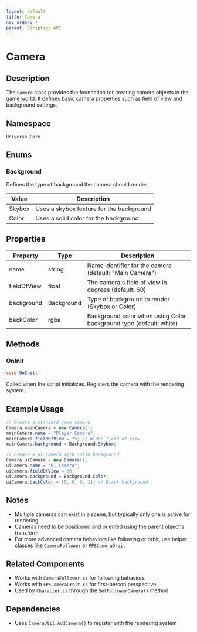 ```yaml
---
layout: default
title: Camera
nav_order: 7
parent: Scripting API
---
```

# Camera

## Description
The `Camera` class provides the foundation for creating camera objects in the game world. It defines basic camera properties such as field of view and background settings.

## Namespace
`Universe.Core`

## Enums

### Background
Defines the type of background the camera should render.

| Value | Description |
|-------|-------------|
| Skybox | Uses a skybox texture for the background |
| Color | Uses a solid color for the background |

## Properties
| Property | Type | Description |
|----------|------|-------------|
| name | string | Name identifier for the camera (default: "Main Camera") |
| fieldOfView | float | The camera's field of view in degrees (default: 60) |
| background | Background | Type of background to render (Skybox or Color) |
| backColor | rgba | Background color when using Color background type (default: white) |

## Methods

### OnInit
```csharp
void OnInit()
```
Called when the script initializes. Registers the camera with the rendering system.

## Example Usage
```csharp
// Create a standard game camera
Camera mainCamera = new Camera();
mainCamera.name = "Player Camera";
mainCamera.fieldOfView = 75; // Wider field of view
mainCamera.background = Background.Skybox;

// Create a UI camera with solid background
Camera uiCamera = new Camera();
uiCamera.name = "UI Camera";
uiCamera.fieldOfView = 60;
uiCamera.background = Background.Color;
uiCamera.backColor = [0, 0, 0, 1]; // Black background
```

## Notes
- Multiple cameras can exist in a scene, but typically only one is active for rendering
- Cameras need to be positioned and oriented using the parent object's transform
- For more advanced camera behaviors like following or orbit, use helper classes like `CameraFollower` or `FPSCameraOrbit`

## Related Components
- Works with `CameraFollower.cs` for following behaviors
- Works with `FPSCameraOrbit.cs` for first-person perspective
- Used by `Character.cs` through the `SetFollowerCamera()` method

## Dependencies
- Uses `CameraUtil.AddCamera()` to register with the rendering system
